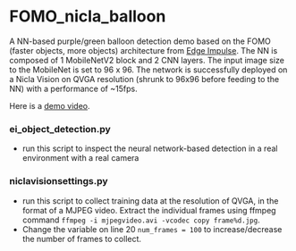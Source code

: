 # FOMO_nicla_balloon
A NN-based purple/green balloon detection demo based on the FOMO (faster objects, more objects) architecture from [Edge Impulse](https://github.com/edgeimpulse). The NN is composed of 1 MobileNetV2 block and 2 CNN layers. The input image size to the MobileNet is set to 96 x 96. The network is successfully deployed on a Nicla Vision on QVGA resolution (shrunk to 96x96 before feeding to the NN) with a performance of ~15fps. 

Here is a [demo video](https://github.com/Jarvis-X/FOMO_nicla_balloon/blob/main/highbay_sunset_test.mp4).


### ei_object_detection.py 
* run this script to inspect the neural network-based detection in a real environment with a real camera

### niclavisionsettings.py
* run this script to collect training data at the resolution of QVGA, in the format of a MJPEG video. Extract the individual frames using ffmpeg command `ffmpeg -i mjpegvideo.avi -vcodec copy frame%d.jpg`.
* Change the variable on line 20 `num_frames = 100` to increase/decrease the number of frames to collect.
